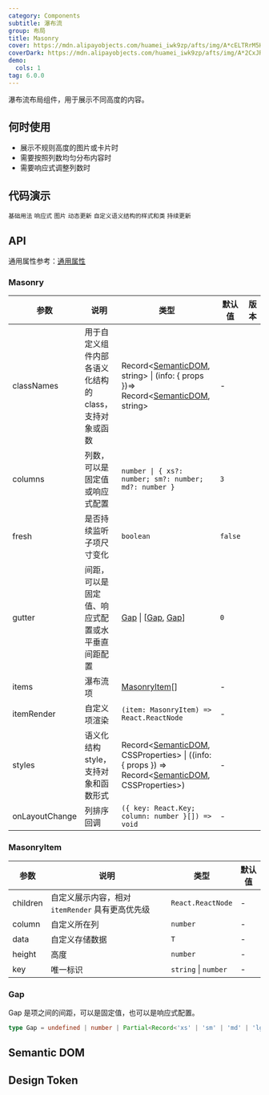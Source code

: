 ```yaml
---
category: Components
subtitle: 瀑布流
group: 布局
title: Masonry
cover: https://mdn.alipayobjects.com/huamei_iwk9zp/afts/img/A*cELTRrM5HpAAAAAAOGAAAAgAegCCAQ/original
coverDark: https://mdn.alipayobjects.com/huamei_iwk9zp/afts/img/A*2CxJRYJmfbIAAAAAPqAAAAgAegCCAQ/original
demo:
  cols: 1
tag: 6.0.0
---
```


瀑布流布局组件，用于展示不同高度的内容。

## 何时使用

- 展示不规则高度的图片或卡片时
- 需要按照列数均匀分布内容时
- 需要响应式调整列数时

## 代码演示

<!-- prettier-ignore -->
<code src="./demo/basic.tsx">基础用法</code>
<code src="./demo/responsive.tsx">响应式</code>
<code src="./demo/image.tsx">图片</code>
<code src="./demo/dynamic.tsx">动态更新</code>
<code src="./demo/style-class.tsx">自定义语义结构的样式和类</code>
<code src="./demo/fresh.tsx" debug>持续更新</code>

## API

通用属性参考：[通用属性](/docs/react/common-props)

### Masonry

| 参数 | 说明 | 类型 | 默认值 | 版本 |
| --- | --- | --- | --- | --- |
| classNames | 用于自定义组件内部各语义化结构的 class，支持对象或函数 | Record<[SemanticDOM](#semantic-dom), string> \| (info: { props })=> Record<[SemanticDOM](#semantic-dom), string> | - |  |
| columns | 列数，可以是固定值或响应式配置 | `number \| { xs?: number; sm?: number; md?: number }` | `3` |  |
| fresh | 是否持续监听子项尺寸变化 | `boolean` | `false` |  |
| gutter | 间距，可以是固定值、响应式配置或水平垂直间距配置 | [Gap](#gap) \| \[[Gap](#gap), [Gap](#gap)\] | `0` |  |
| items | 瀑布流项 | [MasonryItem](#masonryitem)[] | - |  |
| itemRender | 自定义项渲染 | `(item: MasonryItem) => React.ReactNode` | - |  |
| styles | 语义化结构 style，支持对象和函数形式 | Record<[SemanticDOM](#semantic-dom), CSSProperties> \| ((info: { props }) => Record<[SemanticDOM](#semantic-dom), CSSProperties>) | - |  |
| onLayoutChange | 列排序回调 | `({ key: React.Key; column: number }[]) => void` | - |  |

### MasonryItem

| 参数     | 说明                                             | 类型                 | 默认值 |
| -------- | ------------------------------------------------ | -------------------- | ------ |
| children | 自定义展示内容，相对 `itemRender` 具有更高优先级 | `React.ReactNode`    | -      |
| column   | 自定义所在列                                     | `number`             | -      |
| data     | 自定义存储数据                                   | `T`                  | -      |
| height   | 高度                                             | `number`             | -      |
| key      | 唯一标识                                         | `string` \| `number` | -      |

### Gap

Gap 是项之间的间距，可以是固定值，也可以是响应式配置。

```ts
type Gap = undefined | number | Partial<Record<'xs' | 'sm' | 'md' | 'lg' | 'xl' | 'xxl', number>>;
```

## Semantic DOM

<code src="./demo/_semantic.tsx" simplify="true"></code>

## Design Token

<ComponentTokenTable component="Masonry"></ComponentTokenTable>
